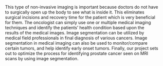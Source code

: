This type of non-invasive imaging is important because doctors do not have to surgically open up the body to see what is inside it. This eliminates surgical incisions and recovery time for the patient which is very beneficial for them. The oncologist can simply use one or multiple medical imaging techniques and identify the patients’ health condition based upon the results of the medical images. Image segmentation can be utilized by medical field professionals in final diagnosis of various cancers. Image segmentation in medical imaging can also be used to monitor/compare certain tumors, and help identify early onset tumors. Finally, our project sets out to optimize the process for identifying prostate cancer seen on MRI scans by using image segmentation. 